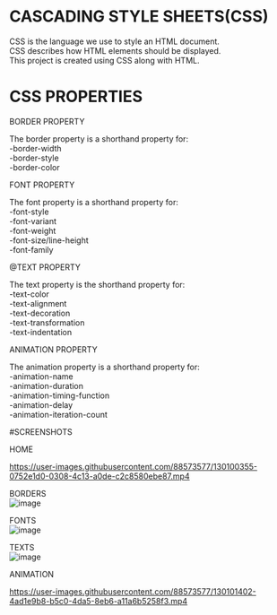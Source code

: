 # CASCADING STYLE SHEETS(CSS)<br>
CSS is the language we use to style an HTML document.<br>
CSS describes how HTML elements should be displayed.<br>
This project is created using CSS along with HTML.<br>
# CSS PROPERTIES<br>
BORDER PROPERTY<br>

The border property is a shorthand property for:<br>
-border-width <br>
-border-style <br>
-border-color <br>

FONT PROPERTY<BR>
  
The font property is a shorthand property for:<br>
-font-style <br>
-font-variant <br>
-font-weight <br>
-font-size/line-height <br>
-font-family <br>
  
@TEXT PROPERTY<br>
  
The text property is the shorthand property for:<br>
-text-color <br>
-text-alignment <br>
-text-decoration <br>
-text-transformation <br>
-text-indentation <br>

ANIMATION PROPERTY <br>
  
The animation property is a shorthand property for:<br>
-animation-name<br>
-animation-duration<br>
-animation-timing-function<br>
-animation-delay<br>
-animation-iteration-count<br>

  #SCREENSHOTS <br>
  
  HOME<BR>
  
  https://user-images.githubusercontent.com/88573577/130100355-0752e1d0-0308-4c13-a0de-c2c8580ebe87.mp4

  BORDERS<BR>
  ![image](https://user-images.githubusercontent.com/88573577/130047223-dbc80cd6-4d2f-48b1-b1c9-8794752580d0.png)
  
  FONTS<br>
  ![image](https://user-images.githubusercontent.com/88573577/130047313-b846a339-75a9-4f3e-93b9-8af99c52f533.png)

  TEXTS<br>
  ![image](https://user-images.githubusercontent.com/88573577/130047414-a9cefbf1-8df7-45d5-8cf1-5edaca3e2ac1.png)

  ANIMATION<br>
  
  https://user-images.githubusercontent.com/88573577/130101402-4ad1e9b8-b5c0-4da5-8eb6-a11a6b5258f3.mp4

